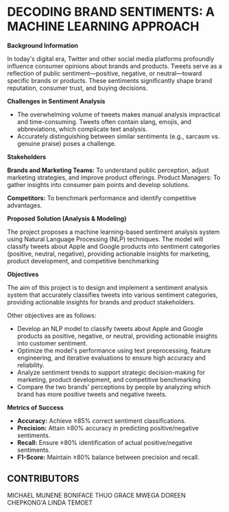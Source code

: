 # **DECODING BRAND SENTIMENTS: A MACHINE LEARNING APPROACH**

**Background Information**

In today's digital era, Twitter and other social media platforms profoundly influence consumer opinions about brands and products. Tweets serve as a reflection of public sentiment—positive, negative, or neutral—toward specific brands or products. These sentiments significantly shape brand reputation, consumer trust, and buying decisions.

**Challenges in Sentiment Analysis**

- The overwhelming volume of tweets makes manual analysis impractical and time-consuming.
Tweets often contain slang, emojis, and abbreviations, which complicate text analysis.
- Accurately distinguishing between similar sentiments (e.g., sarcasm vs. genuine praise) poses a challenge.

**Stakeholders**

**Brands and Marketing Teams:** To understand public perception, adjust marketing strategies, and improve product offerings.
Product Managers: To gather insights into consumer pain points and develop solutions.

**Competitors:** To benchmark performance and identify competitive advantages.

**Proposed Solution (Analysis & Modeling)**

The project proposes a machine learning-based sentiment analysis system using Natural Language Processing (NLP) techniques. The model will classify tweets about Apple and Google products into sentiment categories (positive, neutral, negative), providing actionable insights for marketing, product development, and competitive benchmarking

**Objectives**

The aim of this project is to design and implement a sentiment analysis system that accurately classifies tweets into various sentiment categories, providing actionable insights for brands and product stakeholders.

Other objectives are as follows:
- Develop an NLP model to classify tweets about Apple and Google products as positive, negative, or neutral, providing actionable insights into customer sentiment.
- Optimize the model's performance using text preprocessing, feature engineering, and iterative evaluations to ensure high accuracy and reliability.
- Analyze sentiment trends to support strategic decision-making for marketing, product development, and competitive benchmarking
- Compare the two brands' perceptions by people by analyzing which brand has more positive tweets and negative tweets.

**Metrics of Success**

- **Accuracy:** Achieve ≥85% correct sentiment classifications.
- **Precision:** Attain ≥80% accuracy in predicting positive/negative sentiments.
- **Recall:** Ensure ≥80% identification of actual positive/negative sentiments.
- **F1-Score:** Maintain ≥80% balance between precision and recall.


## **CONTRIBUTORS**

MICHAEL MUNENE
BONIFACE THUO
GRACE MWEGA
DOREEN CHEPKONG'A
LINDA TEMOET